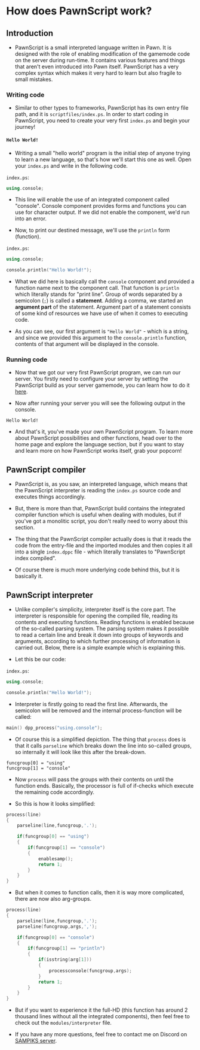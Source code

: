 # How does PawnScript work?

## Introduction

- PawnScript is a small interpreted language written in Pawn. It is designed with the role of enabling modification of the gamemode code on the server during run-time. It contains various features and things that aren't even introduced into Pawn itself. PawnScript has a very complex syntax which makes it very hard to learn but also fragile to small mistakes.

### Writing code

- Similar to other types to frameworks, PawnScript has its own entry file path, and it is `scriptfiles/index.ps`. In order to start coding in PawnScript, you need to create your very first `index.ps` and begin your journey!

#### `Hello World!`

- Writing a small "hello world" program is the initial step of anyone trying to learn a new language, so that's how we'll start this one as well. Open your `index.ps` and write in the following code.

`index.ps`:
```cpp
using.console;
```

- This line will enable the use of an integrated component called "console". Console component provides forms and functions you can use for character output. If we did not enable the component, we'd run into an error.

- Now, to print our destined message, we'll use the `println` form (function).

`index.ps`:
```cpp
using.console;

console.println("Hello World!");
```

- What we did here is basically call the `console` component and provided a function name next to the component call. That function is `println` which literally stands for "print line". Group of words separated by a semicolon (`;`) is called a **statement**. Adding a comma, we started an **argument part** of the statement. Argument part of a statement consists of some kind of resources we have use of when it comes to executing code.

- As you can see, our first argument is `"Hello World"` - which is a string, and since we provided this argument to the `console.println` function, contents of that argument will be displayed in the console.

### Running code 

- Now that we got our very first PawnScript program, we can run our server. You firstly need to configure your server by setting the PawnScript build as your server gamemode, you can learn how to do it [here](https://google.com). 

- Now after running your server you will see the following output in the console.

```
Hello World!
```

- And that's it, you've made your own PawnScript program. To learn more about PawnScript possibilities and other functions, head over to the home page and explore the language section, but if you want to stay and learn more on how PawnScript works itself, grab your popcorn! 

## PawnScript compiler

- PawnScript is, as you saw, an interpreted language, which means that the PawnScript interpreter is reading the `index.ps` source code and executes things accordingly.

- But, there is more than that, PawnScript build contains the integrated compiler function which is useful when dealing with modules, but if you've got a monolitic script, you don't really need to worry about this section.

- The thing that the PawnScript compiler actually does is that it reads the code from the entry-file and the imported modules and then copies it all into a single `index.dppc` file - which literally translates to "PawnScript index compiled".

- Of course there is much more underlying code behind this, but it is basically it.

## PawnScript interpreter

- Unlike compiler's simplicity, interpreter itself is the core part. The interpreter is responsible for opening the compiled file, reading its contents and executing functions. Reading functions is enabled because of the so-called parsing system. The parsing system makes it possible to read a certain line and break it down into groups of keywords and arguments, according to which further processing of information is carried out. Below, there is a simple example which is explaining this.

- Let this be our code:

`index.ps`:
```cpp
using.console;

console.println("Hello World!");
```

- Interpreter is firstly going to read the first line. Afterwards, the semicolon will be removed and the internal process-function will be called:

```cpp
main() dpp_process("using.console");
```

- Of course this is a simplified depiction. The thing that `process` does is that it calls `parseline` which breaks down the line into so-called groups, so internally it will look like this after the break-down.

```
funcgroup[0] = "using"
funcgroup[1] = "console"
```

- Now `process` will pass the groups with their contents on until the function ends. Basically, the processor is full of if-checks which execute the remaining code accordingly.

- So this is how it looks simplified:

```cpp
process(line)
{
	parseline(line,funcgroup,'.');

	if(funcgroup[0] == "using")
	{
		if(funcgroup[1] == "console")
		{
			enablesamp();
			return 1;
		}
	}
}
```

- But when it comes to function calls, then it is way more complicated, there are now also arg-groups.

```cpp
process(line)
{
	parseline(line,funcgroup,'.');
	parseline(funcgroup,args,',');

	if(funcgroup[0] == "console")
	{
		if(funcgroup[1] == "println")
		{
			if(isstring(arg[1]))
			{
				processconsole(funcgroup,args);
			}
			return 1;
		}
	}
}
```

- But if you want to experience it the full-HD (this function has around 2 thousand lines without all the integrated components), then feel free to check out the `modules/interpreter` file.

- If you have any more questions, feel free to contact me on Discord on [SAMPIKS server](https://discord.gg/2KyPR4BQ5a). 